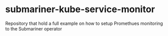 # submariner-kube-service-monitor
Repository that hold a full example on how to setup Promethues monitoring to the Submariner operator
